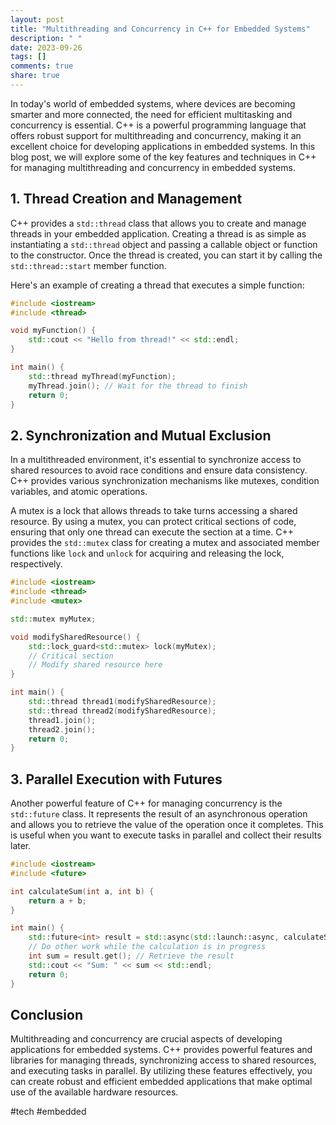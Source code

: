 ```yaml
---
layout: post
title: "Multithreading and Concurrency in C++ for Embedded Systems"
description: " "
date: 2023-09-26
tags: []
comments: true
share: true
---
```


In today's world of embedded systems, where devices are becoming smarter and more connected, the need for efficient multitasking and concurrency is essential. C++ is a powerful programming language that offers robust support for multithreading and concurrency, making it an excellent choice for developing applications in embedded systems. In this blog post, we will explore some of the key features and techniques in C++ for managing multithreading and concurrency in embedded systems.

## 1. Thread Creation and Management

C++ provides a `std::thread` class that allows you to create and manage threads in your embedded application. Creating a thread is as simple as instantiating a `std::thread` object and passing a callable object or function to the constructor. Once the thread is created, you can start it by calling the `std::thread::start` member function.

Here's an example of creating a thread that executes a simple function:

```cpp
#include <iostream>
#include <thread>

void myFunction() {
    std::cout << "Hello from thread!" << std::endl;
}

int main() {
    std::thread myThread(myFunction);
    myThread.join(); // Wait for the thread to finish
    return 0;
}
```

## 2. Synchronization and Mutual Exclusion

In a multithreaded environment, it's essential to synchronize access to shared resources to avoid race conditions and ensure data consistency. C++ provides various synchronization mechanisms like mutexes, condition variables, and atomic operations.

A mutex is a lock that allows threads to take turns accessing a shared resource. By using a mutex, you can protect critical sections of code, ensuring that only one thread can execute the section at a time. C++ provides the `std::mutex` class for creating a mutex and associated member functions like `lock` and `unlock` for acquiring and releasing the lock, respectively.

```cpp
#include <iostream>
#include <thread>
#include <mutex>

std::mutex myMutex;

void modifySharedResource() {
    std::lock_guard<std::mutex> lock(myMutex);
    // Critical section
    // Modify shared resource here
}

int main() {
    std::thread thread1(modifySharedResource);
    std::thread thread2(modifySharedResource);
    thread1.join();
    thread2.join();
    return 0;
}
```

## 3. Parallel Execution with Futures

Another powerful feature of C++ for managing concurrency is the `std::future` class. It represents the result of an asynchronous operation and allows you to retrieve the value of the operation once it completes. This is useful when you want to execute tasks in parallel and collect their results later.

```cpp
#include <iostream>
#include <future>

int calculateSum(int a, int b) {
    return a + b;
}

int main() {
    std::future<int> result = std::async(std::launch::async, calculateSum, 10, 20);
    // Do other work while the calculation is in progress
    int sum = result.get(); // Retrieve the result
    std::cout << "Sum: " << sum << std::endl;
    return 0;
}
```

## Conclusion

Multithreading and concurrency are crucial aspects of developing applications for embedded systems. C++ provides powerful features and libraries for managing threads, synchronizing access to shared resources, and executing tasks in parallel. By utilizing these features effectively, you can create robust and efficient embedded applications that make optimal use of the available hardware resources.

#tech #embedded